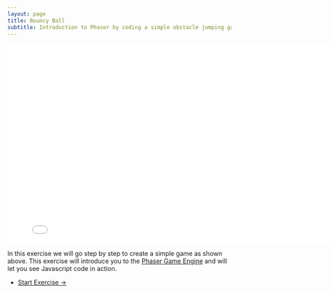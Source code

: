 ```yaml
---
layout: page
title: Bouncy Ball
subtitle: Introduction to Phaser by coding a simple obstacle jumping game
---
```

<iframe src="{{ "workshops/w1/bouncy-ball" | relative_url }}" height="450" width="800" frameBorder="0"></iframe>

In this exercise we will go step by step to create a simple game as shown above. 
This exercise will introduce you to the [Phaser Game Engine](https://phaser.io/) and will let you see Javascript code in action.

<ul class="pager blog-pager">
    <li class="next">
        <a href="{{ "workshops/w1/exercise/step_1" | relative_url }}" data-toggle="tooltip" data-placement="top" title="Next step">Start Exercise &rarr;</a>
    </li>
</ul>